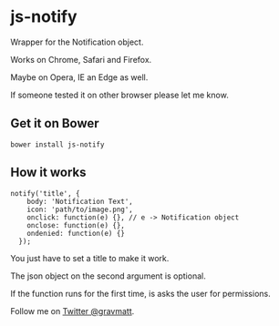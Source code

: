# js-notify

Wrapper for the Notification object.

Works on Chrome, Safari and Firefox.

Maybe on Opera, IE an Edge as well.

If someone tested it on other browser please let me know.

## Get it on Bower

```
bower install js-notify
```

## How it works

```
notify('title', {
    body: 'Notification Text',
    icon: 'path/to/image.png',
    onclick: function(e) {}, // e -> Notification object
    onclose: function(e) {},
    ondenied: function(e) {}
  });
```

You just have to set a title to make it work.

The json object on the second argument is optional.

If the function runs for the first time, is asks the user for permissions.

Follow me on [Twitter @gravmatt](https://twitter.com/gravmatt).
